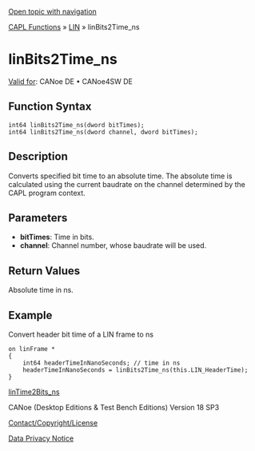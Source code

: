 [Open topic with navigation](../../../../../CANoeDEFamily.htm#Topics/CAPLFunctions/LIN/Functions/CAPLfunctionLINBits2TimeNS.md)

[CAPL Functions](../../CAPLfunctions.md) » [LIN](../CAPLfunctionsLINOverview.md) » linBits2Time_ns

# linBits2Time_ns

[Valid for](../../../Shared/FeatureAvailability.md):  CANoe DE • CANoe4SW DE

## Function Syntax

```
int64 linBits2Time_ns(dword bitTimes);
int64 linBits2Time_ns(dword channel, dword bitTimes);
```

## Description

Converts specified bit time to an absolute time. The absolute time is calculated using the current baudrate on the channel determined by the CAPL program context.

## Parameters

- **bitTimes**: Time in bits.
- **channel**: Channel number, whose baudrate will be used.

## Return Values

Absolute time in ns.

## Example

Convert header bit time of a LIN frame to ns

```plaintext
on linFrame *
{
    int64 headerTimeInNanoSeconds; // time in ns
    headerTimeInNanoSeconds = linBits2Time_ns(this.LIN_HeaderTime);
}
```

[linTime2Bits_ns](CAPLfunctionLINTime2BitsNS.md)

CANoe (Desktop Editions & Test Bench Editions) Version 18 SP3

[Contact/Copyright/License](../../../Shared/ContactCopyrightLicense.md)

[Data Privacy Notice](https://www.vector.com/int/en/company/get-info/privacy-policy/)
